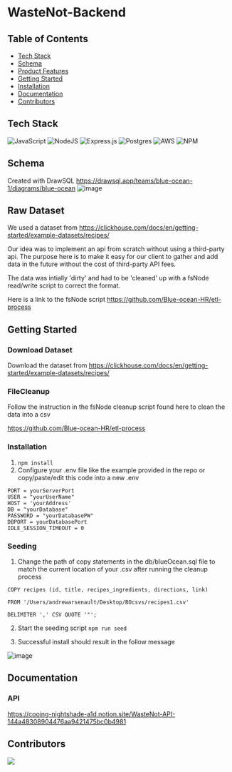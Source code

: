 # WasteNot-Backend


## Table of Contents
- [Tech Stack](#tech-stack)
- [Schema](#schema)
- [Product Features](#product-features)
- [Getting Started](#getting-started)
- [Installation](#installation)
- [Documentation](#documentation)
- [Contributors](#contributors)


## Tech Stack
![JavaScript](https://img.shields.io/badge/javascript-%23323330.svg?style=for-the-badge&logo=javascript&logoColor=%23F7DF1E)
![NodeJS](https://img.shields.io/badge/node.js-6DA55F?style=for-the-badge&logo=node.js&logoColor=white)
![Express.js](https://img.shields.io/badge/express.js-%23404d59.svg?style=for-the-badge&logo=express&logoColor=%2361DAFB)
![Postgres](https://img.shields.io/badge/postgres-%23316192.svg?style=for-the-badge&logo=postgresql&logoColor=white)
![AWS](https://img.shields.io/badge/AWS-%23FF9900.svg?style=for-the-badge&logo=amazon-aws&logoColor=white)
![NPM](https://img.shields.io/badge/NPM-%23000000.svg?style=for-the-badge&logo=npm&logoColor=white)
## Schema

Created with DrawSQL 
https://drawsql.app/teams/blue-ocean-1/diagrams/blue-ocean
![image](https://user-images.githubusercontent.com/24787921/204449009-03b43f18-4df5-49b1-844f-1516d85186ed.png)

## Raw Dataset

We used a dataset from https://clickhouse.com/docs/en/getting-started/example-datasets/recipes/

Our idea was to implement an api from scratch without using a third-party api.  The purpose here is to make it easy for our client to gather and add data in the future without the cost of third-party API fees.

The data was intially 'dirty' and had to be 'cleaned' up with a fsNode read/write script to correct the format. 

Here is a link to the fsNode script https://github.com/Blue-ocean-HR/etl-process

## Getting Started
### Download Dataset

Download the dataset from https://clickhouse.com/docs/en/getting-started/example-datasets/recipes/

### FileCleanup

Follow the instruction in the fsNode cleanup script found here to clean the data into a csv

https://github.com/Blue-ocean-HR/etl-process

### Installation
1. `npm install`
2. Configure your .env file like the example provided in the repo or copy/paste/edit this code into a new .env

```
PORT = yourServerPort
USER = "yourUserName"
HOST = 'yourAddress'
DB = "yourDatabase"
PASSWORD = "yourDatabasePW"
DBPORT = yourDatabasePort
IDLE_SESSION_TIMEOUT = 0
```

### Seeding

1. Change the path of copy statements in the db/blueOcean.sql file to match the current location of your .csv after running the cleanup process

```
COPY recipes (id, title, recipes_ingredients, directions, link)

FROM '/Users/andrewarsenault/Desktop/BOcsvs/recipes1.csv'

DELIMITER ',' CSV QUOTE '"';
```
2. Start the seeding script `npm run seed`

3. Successful install should result in the follow message

![image](https://user-images.githubusercontent.com/24787921/204452255-1cb74947-ce50-4721-a80d-e5f36fe1cb26.png)


## Documentation
### API

https://cooing-nightshade-a1d.notion.site/WasteNot-API-144a48308904476aa9421475bc0b4981

## Contributors

<a href="https://github.com/Blue-ocean-HR/Blue-ocean-backend/graphs/contributors">
  <img src="https://contrib.rocks/image?repo=Blue-ocean-HR/Blue-ocean-backend" />
</a>
